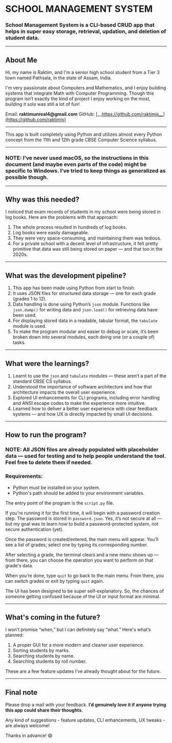 # __SCHOOL MANAGEMENT SYSTEM__

### School Management System is a CLI-based CRUD app that helps in super easy storage, retrieval, updation, and deletion of student data.

___

## About Me

Hi, my name is Raktim, and I'm a senior high school student from a Tier 3 town named Pathsala, in the state of Assam, India.

I'm very passionate about Computers and Mathematics, and I enjoy building systems that integrate Math with Computer Programming. Though this program isn’t exactly the kind of project I enjoy working on the most, building it solo was still a lot of fun!

Email: __raktimunreal4@gmail.com__ GitHub: [__https://github.com/raktimjs__](https://github.com/raktimjs)

___

This app is built completely using Python and utilizes almost every Python concept from the 11th and 12th grade CBSE Computer Science syllabus.

___

### __NOTE:__ I’ve never used macOS, so the instructions in this document (and maybe even parts of the code) might be specific to Windows. I’ve tried to keep things as generalized as possible though.

___

## Why was this needed?

I noticed that exam records of students in my school were being stored in log books. Here are the problems with that approach:

1. The whole process resulted in hundreds of log books.
2. Log books were easily damageable.
3. They were very space-consuming, and maintaining them was tedious.
4. For a private school with a decent level of infrastructure, it felt pretty primitive that data was still being stored on paper — and that too in the 2020s.

___

## What was the development pipeline?

1. This app has been made using Python from start to finish.
2. It uses JSON files for structured data storage — one for each grade (grades 1 to 12).
3. Data handling is done using Python’s `json` module. Functions like `json.dump()` for writing data and `json.load()` for retrieving data have been used.
4. For displaying stored data in a readable, tabular format, the `tabulate` module is used.
5. To make the program modular and easier to debug or scale, it’s been broken down into several modules, each doing one (or a couple of) tasks.

___

## What were the learnings?

1. Learnt to use the `json` and `tabulate` modules — these aren’t a part of the standard CBSE CS syllabus.
2. Understood the importance of software architecture and how that architecture impacts the overall user experience.
3. Explored UI enhancements for CLI programs, including error handling and ANSI escape codes to make the experience more intuitive.
4. Learned how to deliver a better user experience with clear feedback systems — and how UX is directly impacted by small UI decisions.

___

## How to run the program?

### __NOTE:__ All JSON files are already populated with placeholder data — used for testing and to help people understand the tool. Feel free to delete them if needed.

### Requirements:
- Python must be installed on your system.
- Python's path should be added to your environment variables.

The entry point of the program is the `script.py` file.

If you're running it for the first time, it will begin with a password creation step. The password is stored in `password.json`. Yes, it’s not secure at all — but my goal was to learn how to build a password-protected system, not secure authentication (yet).

Once the password is created/entered, the main menu will appear. You’ll see a list of grades; select one by typing its corresponding number.

After selecting a grade, the terminal clears and a new menu shows up — from there, you can choose the operation you want to perform on that grade's data.

When you’re done, type `quit` to go back to the main menu. From there, you can switch grades or exit by typing `quit` again.

The UI has been designed to be super self-explanatory. So, the chances of someone getting confused because of the UI or input format are minimal.

___

## What's coming in the future?

I won’t promise “when,” but I can definitely say “what.” Here's what’s planned:

1. A proper GUI for a more modern and cleaner user experience.
2. Sorting students by marks.
3. Searching students by name.
4. Searching students by roll number.

These are a few feature updates I’ve already thought about for the future.

___

## Final note

Please drop a mail with your feedback.
__I’d genuinely love it if anyone trying this app could share their thoughts.__

Any kind of suggestions - feature updates, CLI enhancements, UX tweaks - are always welcome!

Thanks in advance! 😄
